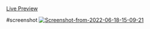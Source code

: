 [Live Preview](https://rqpedia.org)

#screenshot
<a href="https://ibb.co/pQt236C"><img src="https://i.ibb.co/8bWMjnF/Screenshot-from-2022-06-18-15-09-21.png" alt="Screenshot-from-2022-06-18-15-09-21" border="0"></a>
